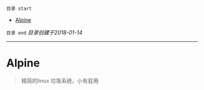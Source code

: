 `目录 start`
 
- [Alpine](#alpine)

`目录 end` *目录创建于2018-01-14*
****************************************
# Alpine 
> 精简的linux 垃圾系统，小有屁用
